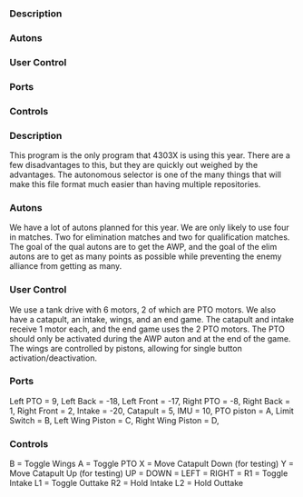 ### Description
### Autons
### User Control
### Ports 
### Controls

### Description
This program is the only program that 4303X is using this year. There are a few disadvantages to this, but they are quickly out weighed by the advantages. The autonomous selector is one of the many things that will make this file format much easier than having multiple repositories.

### Autons
We have a lot of autons planned for this year. We are only likely to use four in matches. Two for elimination matches and two for qualification matches. The goal of the qual autons are to get the AWP, and the goal of the elim autons are to get as many points as possible while preventing the enemy alliance from getting as many.

### User Control
We use a tank drive with 6 motors, 2 of which are PTO motors. We also have a catapult, an intake, wings, and an end game. The catapult and intake receive 1 motor each, and the end game uses the 2 PTO motors. The PTO should only be activated during the AWP auton and at the end of the game. The wings are controlled by pistons, allowing for single button activation/deactivation.

### Ports
Left PTO = 9,
Left Back = -18,
Left Front = -17,
Right PTO = -8,
Right Back = 1,
Right Front = 2,
Intake = -20,
Catapult = 5,
IMU = 10,
PTO piston = A,
Limit Switch = B,
Left Wing Piston  = C,
Right Wing Piston  = D,

### Controls
B = Toggle Wings
A = Toggle PTO
X = Move Catapult Down (for testing)
Y = Move Catapult Up (for testing)
UP = 
DOWN = 
LEFT = 
RIGHT = 
R1 = Toggle Intake
L1 = Toggle Outtake
R2 = Hold Intake
L2 = Hold Outtake
